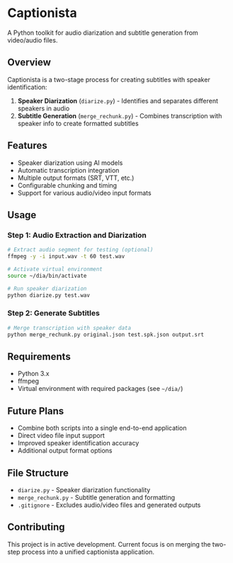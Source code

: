 # Captionista

A Python toolkit for audio diarization and subtitle generation from video/audio files.

## Overview

Captionista is a two-stage process for creating subtitles with speaker identification:

1. **Speaker Diarization** (`diarize.py`) - Identifies and separates different speakers in audio
2. **Subtitle Generation** (`merge_rechunk.py`) - Combines transcription with speaker info to create formatted subtitles

## Features

- Speaker diarization using AI models
- Automatic transcription integration
- Multiple output formats (SRT, VTT, etc.)
- Configurable chunking and timing
- Support for various audio/video input formats

## Usage

### Step 1: Audio Extraction and Diarization
```bash
# Extract audio segment for testing (optional)
ffmpeg -y -i input.wav -t 60 test.wav

# Activate virtual environment
source ~/dia/bin/activate

# Run speaker diarization
python diarize.py test.wav
```

### Step 2: Generate Subtitles
```bash
# Merge transcription with speaker data
python merge_rechunk.py original.json test.spk.json output.srt
```

## Requirements

- Python 3.x
- ffmpeg
- Virtual environment with required packages (see `~/dia/`)

## Future Plans

- Combine both scripts into a single end-to-end application
- Direct video file input support
- Improved speaker identification accuracy
- Additional output format options

## File Structure

- `diarize.py` - Speaker diarization functionality
- `merge_rechunk.py` - Subtitle generation and formatting
- `.gitignore` - Excludes audio/video files and generated outputs

## Contributing

This project is in active development. Current focus is on merging the two-step process into a unified captionista application.

